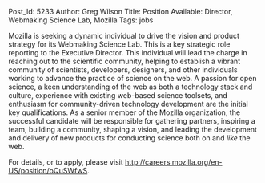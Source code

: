 Post_Id: 5233
Author: Greg Wilson
Title: Position Available: Director, Webmaking Science Lab, Mozilla
Tags: jobs


<p>Mozilla is seeking a dynamic individual to drive the vision and product strategy for its Webmaking Science Lab. This is a key strategic role reporting to the Executive Director. This individual will lead the charge in reaching out to the scientific community, helping to establish a vibrant community of scientists, developers, designers, and other individuals working to advance the practice of science on the web. A passion for open science, a keen understanding of the web as both a technology stack and culture, experience with existing web-based science toolsets, and enthusiasm for community-driven technology development are the initial key qualifications. As a senior member of the Mozilla organization, the successful candidate will be responsible for gathering partners, inspiring a team, building a community, shaping a vision, and leading the development and delivery of new products for conducting science both on and <em>like</em> the web.</p>

<p>For details, or to apply, please visit <a href="http://careers.mozilla.org/en-US/position/oQuSWfwS">http://careers.mozilla.org/en-US/position/oQuSWfwS</a>.</p>

